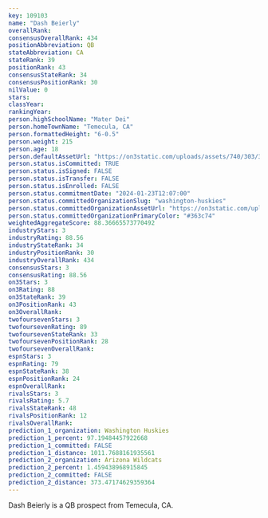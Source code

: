 ```yaml
---
key: 109103
name: "Dash Beierly"
overallRank: 
consensusOverallRank: 434
positionAbbreviation: QB
stateAbbreviation: CA
stateRank: 39
positionRank: 43
consensusStateRank: 34
consensusPositionRank: 30
nilValue: 0
stars: 
classYear: 
rankingYear: 
person.highSchoolName: "Mater Dei"
person.homeTownName: "Temecula, CA"
person.formattedHeight: "6-0.5"
person.weight: 215
person.age: 18
person.defaultAssetUrl: "https://on3static.com/uploads/assets/740/303/303740.jpg"
person.status.isCommitted: TRUE
person.status.isSigned: FALSE
person.status.isTransfer: FALSE
person.status.isEnrolled: FALSE
person.status.commitmentDate: "2024-01-23T12:07:00"
person.status.committedOrganizationSlug: "washington-huskies"
person.status.committedOrganizationAssetUrl: "https://on3static.com/uploads/assets/343/150/150343.svg"
person.status.committedOrganizationPrimaryColor: "#363c74"
weightedAggregateScore: 88.36665573770492
industryStars: 3
industryRating: 88.56
industryStateRank: 34
industryPositionRank: 30
industryOverallRank: 434
consensusStars: 3
consensusRating: 88.56
on3Stars: 3
on3Rating: 88
on3StateRank: 39
on3PositionRank: 43
on3OverallRank: 
twofoursevenStars: 3
twofoursevenRating: 89
twofoursevenStateRank: 33
twofoursevenPositionRank: 28
twofoursevenOverallRank: 
espnStars: 3
espnRating: 79
espnStateRank: 38
espnPositionRank: 24
espnOverallRank: 
rivalsStars: 3
rivalsRating: 5.7
rivalsStateRank: 48
rivalsPositionRank: 12
rivalsOverallRank: 
prediction_1_organization: Washington Huskies
prediction_1_percent: 97.19484457922668
prediction_1_committed: FALSE
prediction_1_distance: 1011.7688161935561
prediction_2_organization: Arizona Wildcats
prediction_2_percent: 1.459438968915845
prediction_2_committed: FALSE
prediction_2_distance: 373.47174629359364
---
```

Dash Beierly is a QB prospect from Temecula, CA.